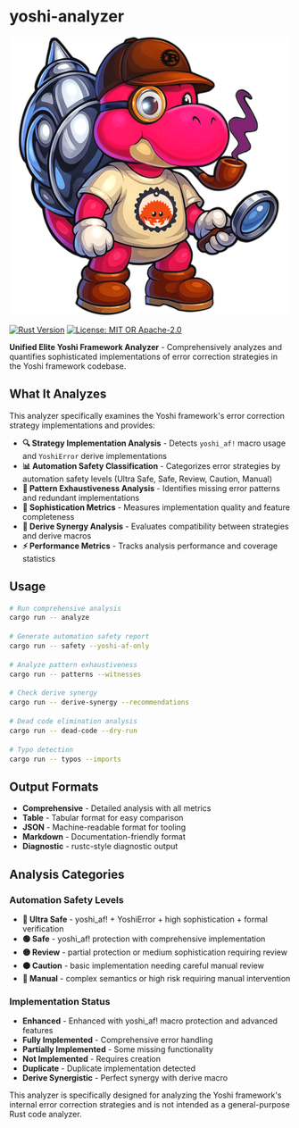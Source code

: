 # yoshi-analyzer

![Yoshi Logo](assets/YoshiLogo.png)

[![Rust Version](https://img.shields.io/badge/rust-1.87%2B-blue.svg)](https://www.rust-lang.org)
[![License: MIT OR Apache-2.0](https://img.shields.io/badge/License-MIT%20OR%20Apache--2.0-blue.svg)](https://github.com/arcmoonstudios/yoshi/blob/main/LICENSE)

**Unified Elite Yoshi Framework Analyzer** - Comprehensively analyzes and quantifies sophisticated implementations of error correction strategies in the Yoshi framework codebase.

## What It Analyzes

This analyzer specifically examines the Yoshi framework's error correction strategy implementations and provides:

- **🔍 Strategy Implementation Analysis** - Detects `yoshi_af!` macro usage and `YoshiError` derive implementations
- **📊 Automation Safety Classification** - Categorizes error strategies by automation safety levels (Ultra Safe, Safe, Review, Caution, Manual)
- **🎯 Pattern Exhaustiveness Analysis** - Identifies missing error patterns and redundant implementations
- **🔧 Sophistication Metrics** - Measures implementation quality and feature completeness
- **💎 Derive Synergy Analysis** - Evaluates compatibility between strategies and derive macros
- **⚡ Performance Metrics** - Tracks analysis performance and coverage statistics

## Usage

```bash
# Run comprehensive analysis
cargo run -- analyze

# Generate automation safety report
cargo run -- safety --yoshi-af-only

# Analyze pattern exhaustiveness
cargo run -- patterns --witnesses

# Check derive synergy
cargo run -- derive-synergy --recommendations

# Dead code elimination analysis
cargo run -- dead-code --dry-run

# Typo detection
cargo run -- typos --imports
```

## Output Formats

- **Comprehensive** - Detailed analysis with all metrics
- **Table** - Tabular format for easy comparison
- **JSON** - Machine-readable format for tooling
- **Markdown** - Documentation-friendly format
- **Diagnostic** - rustc-style diagnostic output

## Analysis Categories

### Automation Safety Levels

- **💎 Ultra Safe** - yoshi_af! + YoshiError + high sophistication + formal verification
- **🟢 Safe** - yoshi_af! protection with comprehensive implementation
- **🟡 Review** - partial protection or medium sophistication requiring review
- **🟠 Caution** - basic implementation needing careful manual review
- **🔴 Manual** - complex semantics or high risk requiring manual intervention

### Implementation Status

- **Enhanced** - Enhanced with yoshi_af! macro protection and advanced features
- **Fully Implemented** - Comprehensive error handling
- **Partially Implemented** - Some missing functionality
- **Not Implemented** - Requires creation
- **Duplicate** - Duplicate implementation detected
- **Derive Synergistic** - Perfect synergy with derive macro

This analyzer is specifically designed for analyzing the Yoshi framework's internal error correction strategies and is not intended as a general-purpose Rust code analyzer.
